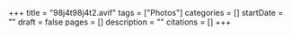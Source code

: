 +++
title = "98j4t98j4t2.avif"
tags = ["Photos"]
categories = []
startDate = ""
draft = false
pages = []
description = ""
citations = []
+++
